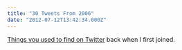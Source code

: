 ```yaml
---
title: "30 Tweets From 2006"
date: "2012-07-12T13:42:34.000Z"
---
```


[Things you used to find on Twitter](http://www.buzzfeed.com/mjs538/tweets-that-are-so-2006) back when I first joined.